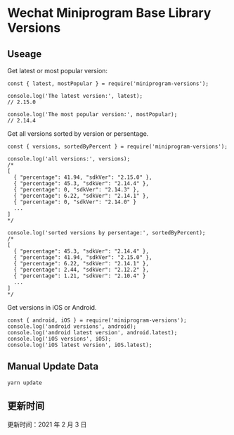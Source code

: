 
# Wechat Miniprogram Base Library Versions

## Useage

Get latest or most popular version:

```;
const { latest, mostPopular } = require('miniprogram-versions');

console.log('The latest version:', latest);
// 2.15.0

console.log('The most popular version:', mostPopular);
// 2.14.4

```

Get all versions sorted by version or persentage.

```
const { versions, sortedByPercent } = require('miniprogram-versions');

console.log('all versions:', versions);
/*
[
  { "percentage": 41.94, "sdkVer": "2.15.0" },
  { "percentage": 45.3, "sdkVer": "2.14.4" },
  { "percentage": 0, "sdkVer": "2.14.3" },
  { "percentage": 6.22, "sdkVer": "2.14.1" },
  { "percentage": 0, "sdkVer": "2.14.0" }
  ...
]
*/

console.log('sorted versions by persentage:', sortedByPercent);
/*
[
  { "percentage": 45.3, "sdkVer": "2.14.4" },
  { "percentage": 41.94, "sdkVer": "2.15.0" },
  { "percentage": 6.22, "sdkVer": "2.14.1" },
  { "percentage": 2.44, "sdkVer": "2.12.2" },
  { "percentage": 1.21, "sdkVer": "2.10.4" }
  ...
]
*/
```

Get versions in iOS or Android.

```
const { android, iOS } = require('miniprogram-versions');
console.log('android versions', android);
console.log('android latest version', android.latest);
console.log('iOS versions', iOS);
console.log('iOS latest version', iOS.latest);
```

## Manual Update Data

```
yarn update
```

## 更新时间

更新时间：2021 年 2 月 3 日
